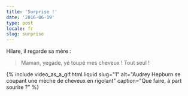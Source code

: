 ```yaml
---
title: 'Surprise !'
date: '2016-06-19'
type: post
locale: fr
slug: surprise
---
```


Hilare, il regarde sa mère :

> Maman, yegade, yé toupé mes cheveux ! Tout seul !

{% include video_as_a_gif.html.liquid
slug="1"
alt="Audrey Hepburn se coupant une mèche de cheveux en rigolant"
caption="Que faire, à part sourire ?"
%}
